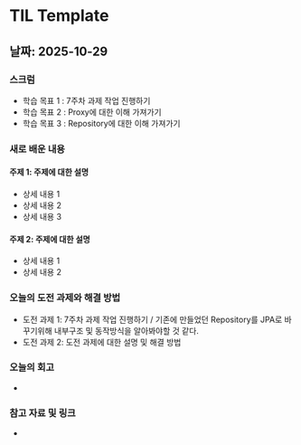 # TIL Template

## 날짜: 2025-10-29

### 스크럼
- 학습 목표 1 : 7주차 과제 작업 진행하기
- 학습 목표 2 : Proxy에 대한 이해 가져가기
- 학습 목표 3 : Repository에 대한 이해 가져가기

### 새로 배운 내용
#### 주제 1: 주제에 대한 설명
- 상세 내용 1
- 상세 내용 2
- 상세 내용 3

#### 주제 2: 주제에 대한 설명
- 상세 내용 1
- 상세 내용 2

### 오늘의 도전 과제와 해결 방법
- 도전 과제 1: 7주차 과제 작업 진행하기 / 기존에 만들었던 Repository를 JPA로 바꾸기위해 내부구조 및 동작방식을 알아봐야할 것 같다.
- 도전 과제 2: 도전 과제에 대한 설명 및 해결 방법

### 오늘의 회고
- 

### 참고 자료 및 링크
- 
